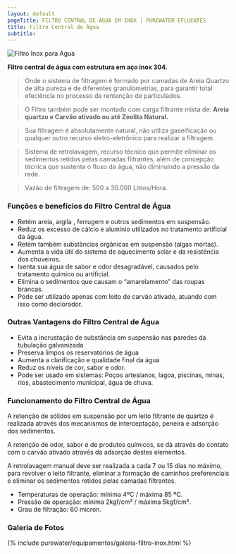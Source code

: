 ```yaml
---
layout: default
pageTitle: FILTRO CENTRAL DE ÁGUA EM INOX | PUREWATER EFLUENTES   
title: Filtro Central de Água
subtitle: 
---
```


<img class="img-responsive pull-right" style="max-width: 50%;" src="../../website/images/Filtros Inox_purewater1.png" alt="Filtro Inox para Agua">
  
**Filtro central de água com estrutura em aço inox 304.**

>Onde o sistema de filtragem é formado por camadas de Areia Quartzo de alta pureza e de diferentes granulometrias, para garantir total efeciência no processo de rentenção de particulados.

>O Filtro também pode ser montado com carga filtrante mista de: **Areia quartzo e Carvão ativado ou até Zeolita Natural.**

>Sua filtragem é absolutamente natural, não utiliza gaseificação ou qualquer outro recurso eletro-eletrônico para realizar a filtragem.

>Sistema de retrolavagem, recurso técnico que permite eliminar os sedimentos retidos pelas camadas filtrantes, além de concepção técnica que sustenta o fluxo da água, não diminuindo a pressão da rede.

>Vazão de filtragem de: 500 a 30.000 Litros/Hora.

### **Funções e benefícios do Filtro Central de Água**

- Retém areia, argila , ferrugem e outros sedimentos em suspensão.
- Reduz os excesso de cálcio e alumínio utilizados no tratamento artificial da água.
- Retém também substâncias orgânicas em suspensão (algas mortas).
- Aumenta a vida útil do sistema de aquecimento solar e da resistência dos chuveiros.
- Isenta sua água de sabor e odor desagradável, causados pelo tratamento químico ou artificial.
- Elimina o sedimentos que causam o “amarelamento” das roupas brancas.
- Pode ser utilizado apenas com leito de carvão ativado, atuando com isso como declorador.

### **Outras Vantagens do Filtro Central de Água**

- Evita a incrustação de substância em suspensão nas paredes da tubulação galvanizada
- Preserva limpos os reservatórios de água
- Aumenta a clarificação e qualidade final da água
- Reduz os níveis de cor, sabor e odor.
- Pode ser usado em sistemas: Poços artesianos, lagoa, piscinas, minas, rios, abastecimento municipal, água de chuva.

### **Funcionamento do Filtro Central de Água**

>
A retenção de sólidos em suspensão por um leito filtrante de quartzo é realizada através dos mecanismos de interceptação, peneira e adsorção dos sedimentos.

A retenção de odor, sabor e de produtos químicos, se dá através do contato com o carvão ativado através da adsorção destes elementos.

A retrolavagem manual deve ser realizada a cada 7 ou 15 dias no máximo, para revolver o leito filtrante, eliminar a formação de caminhos preferenciais e eliminar os sedimentos retidos pelas camadas filtrantes.
>

- Temperaturas de operação: mínima 4ºC / máxima 85 ºC.
- Pressão de operação: mínima 2kgf/cm² / máxima 5kgf/cm².
- Grau de filtração: 60 micron.


### **Galeria de Fotos**

{% include purewater/equipamentos/galeria-filtro-inox.html %}

